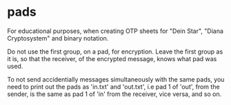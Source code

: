 # pads
For educational purposes, when creating OTP sheets for "Dein Star", "Diana Cryptosystem" and binary notation.

Do not use the first group, on a pad, for encryption. Leave the first group as it is,
so that the receiver, of the encrypted message, knows what pad was used.

To not send accidentially messages simultaneously with the same pads, you need to print out the pads as 'in.txt' and 'out.txt', i.e pad 1 of 'out', from the sender, is the same as pad 1 of 'in' from the receiver, vice versa, and so on.

